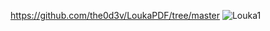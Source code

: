 https://github.com/the0d3v/LoukaPDF/tree/master
![Louka1](https://github.com/Tumppi66/v3rm-archive/assets/61348006/77bccdf6-e3aa-412f-9816-8f739bf4b7e3)
